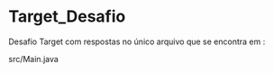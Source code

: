 # Target_Desafio
Desafio Target com respostas no único arquivo que se encontra em : 

src/Main.java


